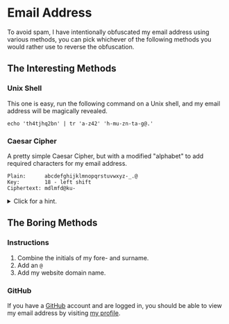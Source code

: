 # Email Address

To avoid spam, I have intentionally obfuscated my email address using various
methods, you can pick whichever of the following methods you would rather use
to reverse the obfuscation.

## The Interesting Methods

### Unix Shell

This one is easy, run the following command on a Unix shell, and my email
address will be magically revealed.

```
echo 'th4tjhq2bn' | tr 'a-z42' 'h-mu-zn-ta-g@.'
```

### Caesar Cipher

A pretty simple Caesar Cipher, but with a modified "alphabet" to add required
characters for my email address.

```
Plain:      abcdefghijklmnopqrstuvwxyz-_.@
Key:        18 - left shift
Ciphertext: mdlmfd@ku-
```

<details>
<summary>Click for a hint.</summary>

```
Cipher: mnopqrstuvwxyz-_.@abcdefghijkl
```

</details>

## The Boring Methods

### Instructions

1. Combine the initials of my fore- and surname.
2. Add an `@`
3. Add my website domain name.

### GitHub

If you have a [GitHub](https://github.com/) account and are logged in, you
should be able to view my email address by visiting
[my profile](https://github.com/axvr).
